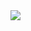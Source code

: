 <img src="https://img.shields.io/badge/docker-2496ED.svg?style=for-the-badge&logo=Docker&logoColor=white">
